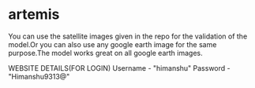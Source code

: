 # artemis

You can use the satellite images given in the repo for the validation of the model.Or you can also use any google earth image for the same purpose.The model works great on all google earth images.

WEBSITE DETAILS(FOR LOGIN)
Username - "himanshu"
Password - "Himanshu9313@"
